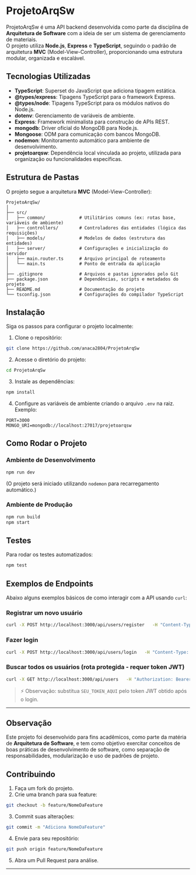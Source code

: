 
# ProjetoArqSw

ProjetoArqSw é uma API backend desenvolvida como parte da disciplina de **Arquitetura de Software** com a ideia de ser um sistema de gerenciamento de materiais.  
O projeto utiliza **Node.js**, **Express** e **TypeScript**, seguindo o padrão de arquitetura **MVC** (Model-View-Controller), proporcionando uma estrutura modular, organizada e escalável.

## Tecnologias Utilizadas

- **TypeScript**: Superset do JavaScript que adiciona tipagem estática.
- **@types/express**: Tipagens TypeScript para o framework Express.
- **@types/node**: Tipagens TypeScript para os módulos nativos do Node.js.
- **dotenv**: Gerenciamento de variáveis de ambiente.
- **Express**: Framework minimalista para construção de APIs REST.
- **mongodb**: Driver oficial do MongoDB para Node.js.
- **Mongoose**: ODM para comunicação com bancos MongoDB.
- **nodemon**: Monitoramento automático para ambiente de desenvolvimento.
- **projetoarqsw**: Dependência local vinculada ao projeto, utilizada para organização ou funcionalidades específicas.

## Estrutura de Pastas

O projeto segue a arquitetura **MVC** (Model-View-Controller):

```
ProjetoArqSw/
│
├── src/
│   ├── common/             # Utilitários comuns (ex: rotas base, variáveis de ambiente)
│   ├── controllers/        # Controladores das entidades (lógica das requisições)
│   ├── models/             # Modelos de dados (estrutura das entidades)
│   ├── server/             # Configurações e inicialização do servidor
│   ├── main.router.ts      # Arquivo principal de roteamento
│   └── main.ts             # Ponto de entrada da aplicação
│
├── .gitignore              # Arquivos e pastas ignorados pelo Git
├── package.json            # Dependências, scripts e metadados do projeto
├── README.md               # Documentação do projeto
└── tsconfig.json           # Configurações do compilador TypeScript
```

## Instalação

Siga os passos para configurar o projeto localmente:

1. Clone o repositório:
```bash
git clone https://github.com/anaca2804/ProjetoArqSw
```

2. Acesse o diretório do projeto:
```bash
cd ProjetoArqSw
```

3. Instale as dependências:
```bash
npm install
```

4. Configure as variáveis de ambiente criando o arquivo `.env` na raiz. Exemplo:

```env
PORT=3000
MONGO_URI=mongodb://localhost:27017/projetoarqsw
```

## Como Rodar o Projeto

### Ambiente de Desenvolvimento
```bash
npm run dev
```
(O projeto será iniciado utilizando `nodemon` para recarregamento automático.)

### Ambiente de Produção
```bash
npm run build
npm start
```

## Testes

Para rodar os testes automatizados:

```bash
npm test
```

## Exemplos de Endpoints

Abaixo alguns exemplos básicos de como interagir com a API usando `curl`:

### Registrar um novo usuário
```bash
curl -X POST http://localhost:3000/api/users/register   -H "Content-Type: application/json"   -d '{"name": "João Silva", "email": "joao@email.com", "password": "senha123"}'
```

### Fazer login
```bash
curl -X POST http://localhost:3000/api/users/login   -H "Content-Type: application/json"   -d '{"email": "joao@email.com", "password": "senha123"}'
```

### Buscar todos os usuários (rota protegida - requer token JWT)
```bash
curl -X GET http://localhost:3000/api/users   -H "Authorization: Bearer SEU_TOKEN_AQUI"
```

> ⚡ Observação: substitua `SEU_TOKEN_AQUI` pelo token JWT obtido após o login.

---

## Observação

Este projeto foi desenvolvido para fins acadêmicos, como parte da matéria de **Arquitetura de Software**, e tem como objetivo exercitar conceitos de boas práticas de desenvolvimento de software, como separação de responsabilidades, modularização e uso de padrões de projeto.

## Contribuindo

1. Faça um fork do projeto.
2. Crie uma branch para sua feature:
```bash
git checkout -b feature/NomeDaFeature
```
3. Commit suas alterações:
```bash
git commit -m "Adiciona NomeDaFeature"
```
4. Envie para seu repositório:
```bash
git push origin feature/NomeDaFeature
```
5. Abra um Pull Request para análise.

---
